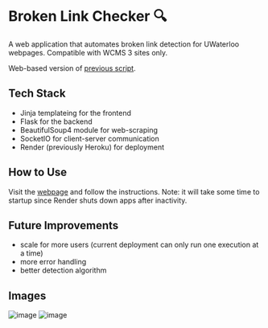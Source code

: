 # Broken Link Checker 🔍

A web application that automates broken link detection for UWaterloo webpages. Compatible with WCMS 3 sites only.

Web-based version of [previous script](https://github.com/gavxue/broken-link-automation).

## Tech Stack
- Jinja templateing for the frontend
- Flask for the backend
- BeautifulSoup4 module for web-scraping
- SocketIO for client-server communication
- Render (previously Heroku) for deployment

## How to Use
Visit the [webpage](https://ceeit-link-checker.onrender.com/) and follow the instructions.
Note: it will take some time to startup since Render shuts down apps after inactivity.

## Future Improvements
- scale for more users (current deployment can only run one execution at a time)
- more error handling
- better detection algorithm

## Images
![image](https://github.com/user-attachments/assets/65ab1873-8c32-4fdc-b82f-be8c9ad33371)
![image](https://github.com/user-attachments/assets/923c3f70-823a-48ab-a810-36f2b5743b96)
